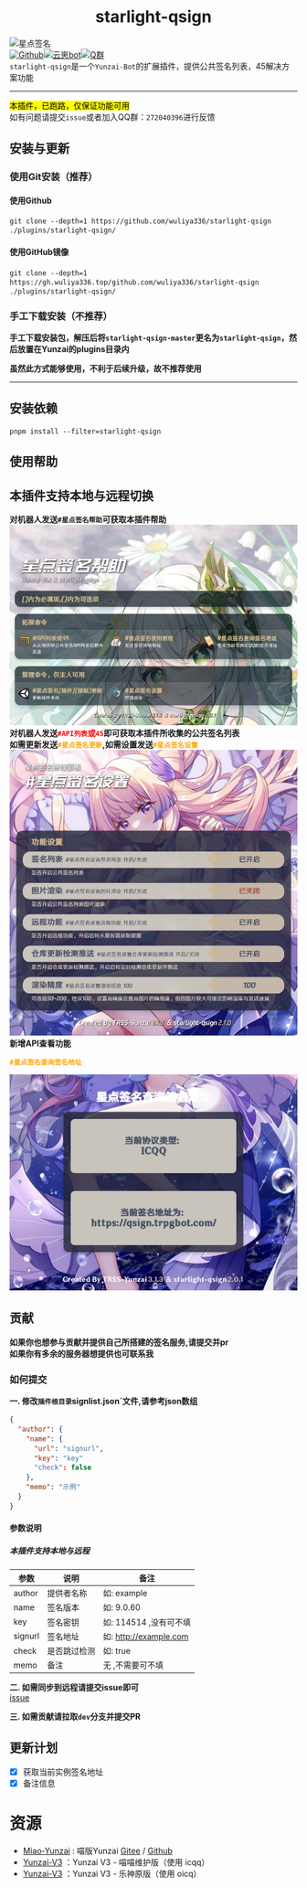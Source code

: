 # <center>starlight-qsign</center>

![星点签名](https://count.kjchmc.cn/get/@starlight-qsign?theme=moebooru)<br>
[![Github](https://img.shields.io/badge/Github-星点签名-black?style=flat-square&logo=github)](https://github.com/wuliya336/starlight-qsign)[![云崽bot](https://img.shields.io/badge/云崽-v3.0.0-black?style=flat-square&logo=dependabot)](https://gitee.com/Le-niao/Yunzai-Bot)[![Q群](https://img.shields.io/badge/group-272040396-blue)](https://gitee.com/Le-niao/Yunzai-Bot)<br>
`starlight-qsign`是一个`Yunzai-Bot`的扩展插件，提供公共签名列表，45解决方案功能<br>

---

<mark>本插件，已跑路，仅保证功能可用</mark><br>
如有问题请提交`issue`或者加入QQ群：`272040396`进行反馈<br>

## 安装与更新

### 使用Git安装（推荐）

#### **使用Github**

```
git clone --depth=1 https://github.com/wuliya336/starlight-qsign ./plugins/starlight-qsign/
```

#### **使用GitHub镜像**

```
git clone --depth=1 https://gh.wuliya336.top/github.com/wuliya336/starlight-qsign ./plugins/starlight-qsign/
```

### 手工下载安装（不推荐）

**手工下载安装包，解压后将`starlight-qsign-master`更名为`starlight-qsign`，然后放置在Yunzai的plugins目录内<br>**

**虽然此方式能够使用，不利于后续升级，故不推荐使用<br>**

---

## 安装依赖

```
pnpm install --filter=starlight-qsign
```

## 使用帮助

## 本插件支持本地与远程切换

**对机器人发送`#星点签名帮助`可获取本插件帮助<br>**
![帮助图](./resources/help/help.jpg)<br>
**对机器人发送<span style="color: red;">`#API列表`或`45`</span>即可获取本插件所收集的公共签名列表<br>**
**如需更新发送<span style="color: orange;">`#星点签名更新`</span>,如需设置发送<span style="color: orange;">`#星点签名设置`</span>**
![设置图](./resources/admin/admin.jpg)<br>
**新增API查看功能**

**<span style="color: orange;">`#星点签名查询签名地址`</span>**

![签名地址图](./resources/help/signAddr.png)

## 贡献

**如果你也想参与贡献并提供自己所搭建的签名服务,请提交并pr<br>**
**如果你有多余的服务器想提供也可联系我**

### 如何提交

**一. 修改`插件根目录`signlist.json`文件,请参考json数组<br>**

```json
{
  "author": {
    "name": {
      "url": "signurl",
      "key": "key"
      "check": false
    },
    "memo": "示例"
  }
}
```

#### 参数说明

##### 本插件支持本地与远程

| 参数    | 说明         | 备注                   |
| ------- | ------------ | ---------------------- |
| author  | 提供者名称   | 如: example            |
| name    | 签名版本     | 如: 9.0.60             |
| key     | 签名密钥     | 如: 114514 ,没有可不填 |
| signurl | 签名地址     | 如: http://example.com |
| check   | 是否跳过检测 | 如: true               |
| memo    | 备注         | 无 ,不需要可不填       |

**二. 如需同步到远程请提交issue即可<br>**
[issue](https://github.com/wuliya336/starlight-qsign/issues/1)

**三. 如需贡献请拉取`dev`分支并提交PR**

## 更新计划

- [x] 获取当前实例签名地址
- [x] 备注信息

# 资源

- [Miao-Yunzai](https://github.com/yoimiya-kokomi/Miao-Yunzai) : 喵版Yunzai [Gitee](https://gitee.com/yoimiya-kokomi/Miao-Yunzai)
  / [Github](https://github.com/yoimiya-kokomi/Miao-Yunzai)
- [Yunzai-V3](https://github.com/yoimiya-kokomi/Yunzai-Bot) ：Yunzai V3 - 喵喵维护版（使用 icqq）
- [Yunzai-V3](https://gitee.com/Le-niao/Yunzai-Bot) ：Yunzai V3 - 乐神原版（使用 oicq）
